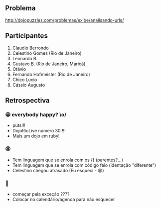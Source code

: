 ## Problema
http://dojopuzzles.com/problemas/exibe/analisando-urls/

## Participantes

1. Claudio Berrondo
2. Celestino Gomes (Rio de Janeiro)
3. Leonardo B.
4. Gustavo B. (Rio de Janeiro, Maricá)
5. Otávio
6. Fernando Hofmeister (Rio de Janeiro)
7. Chico Lucio
8. Cássio Augusto

## Retrospectiva

### 😀 everybody happy? \o/

- puts!!!
- DojoRioLive número 30 !!!
- Mais um dojo em ruby!

### 😩

- Tem linguagem que se enrola com os {} (parentes?...)
- Tem linguagem que se enrola com código feio (identação "diferente")
- Celestino chegou atrasado (Eu esqueci - 😩)

### 🤫

- começar pela exceção ????
- Colocar no calendário/agenda para não esquecer